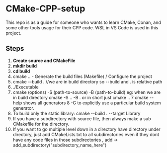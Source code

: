 # CMake-CPP-setup

This repo is as  a guide for someone who wants to learn CMake, Conan, and some other tools usage for their CPP code. WSL in VS Code is used in this project.

## Steps

1. **Create source and CMakeFile**
2. **mkdir build**
3. **cd build**
4. cmake .. - Generate the build files (Makefile) / Configure the project
5. cmake --build . //we are in build directory so --build and . is relative path
6. ./Executable
7. cmake (options) -S (path-to-source) -B (path-to-build) eg: when we are in build directory cmake -S .. -B . or in short just cmake .. 7 cmake --help shows all generators 8 -G to explicitly use a particular build system generator.
8. To build only the static library: cmake --build . --target Library
9. If you have a subdirectory with source file, then always make a sub CMakefile for the directory.
10. If you want to go multiple level down in a directory have directory under directory, just add CMakeLists.txt to all subdirectories even
if they dont have any code files in those subdirectories , add -> add_subdirectory("subdirectory_name_here")
